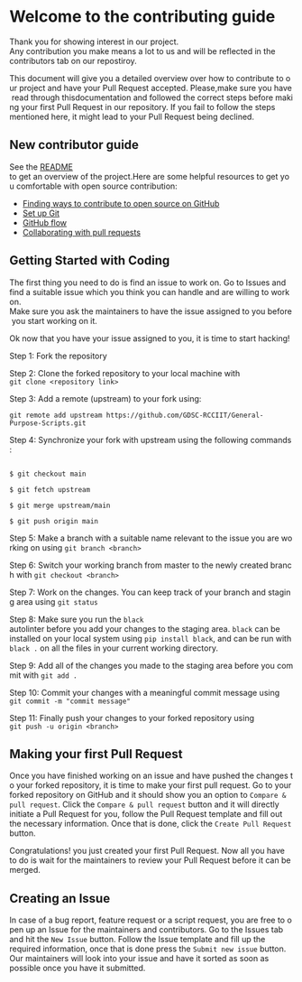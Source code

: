 # Welcome to the contributing guide

Thank you for showing interest in our project. Any contribution you make means a lot to us and will be reflected in the contributors tab on our repostiroy.

This document will give you a detailed overview over how to contribute to our project and have your Pull Request accepted. Please,make sure you have read through thisdocumentation and followed the correct steps before making your first Pull Request in our repository. If you fail to follow the steps mentioned here, it might lead to your Pull Request being declined.


## New contributor guide

See the [README](README.md) to get an overview of the project.Here are some helpful resources to get you comfortable with open source contribution:
- [Finding ways to contribute to open source on GitHub](https://docs.github.com/en/get-started/exploring-projects-on-github/finding-ways-to-contribute-to-open-source-on-github)
- [Set up Git](https://docs.github.com/en/get-started/quickstart/set-up-git)
- [GitHub flow](https://docs.github.com/en/get-started/quickstart/github-flow)
- [Collaborating with pull requests](https://docs.github.com/en/github/collaborating-with-pull-requests)


## Getting Started with Coding

The first thing you need to do is find an issue to work on. Go to Issues and find a suitable issue which you think you can handle and are willing to work on. Make sure you ask the maintainers to have the issue assigned to you before you start working on it.

Ok now that you have your issue assigned to you, it is time to start hacking!

Step 1: Fork the repository

Step 2: Clone the forked repository to your local machine with `git clone <repository link>`

Step 3: Add a remote (upstream) to your fork using: 
```
git remote add upstream https://github.com/GDSC-RCCIIT/General-Purpose-Scripts.git
```

Step 4: Synchronize your fork with upstream using the following commands:

```

$ git checkout main

$ git fetch upstream 

$ git merge upstream/main

$ git push origin main

```

Step 5: Make a branch with a suitable name relevant to the issue you are working on using `git branch <branch>`

Step 6: Switch your working branch from master to the newly created branch with `git checkout <branch>`

Step 7: Work on the changes. You can keep track of your branch and staging area using `git status`

Step 8: Make sure you run the `black` autolinter before you add your changes to the staging area. `black` can be installed on your local system using `pip install black`, and can be run with `black .` on all the files in your current working directory.

Step 9: Add all of the changes you made to the staging area before you commit with `git add .` 

Step 10: Commit your changes with a meaningful commit message using `git commit -m "commit message"`

Step 11: Finally push your changes to your forked repository using `git push -u origin <branch>`


## Making your first Pull Request

Once you have finished working on an issue and have pushed the changes to your forked repository, it is time to make your first pull request. Go to your forked repository on GitHub and it should show you an option to `Compare & pull request`. Click the `Compare & pull request` button and it will directly initiate a Pull Request for you, follow the Pull Request template and fill out the necessary information. Once that is done, click the `Create Pull Request` button.

Congratulations! you just created your first Pull Request. Now all you have to do is wait for the maintainers to review your Pull Request before it can be merged.


## Creating an Issue

In case of a bug report, feature request or a script request, you are free to open up an Issue for the maintainers and contributors. Go to the Issues tab and hit the `New Issue` button. Follow the Issue template and fill up the required information, once that is done press the `Submit new issue` button. Our maintainers will look into your issue and have it sorted as soon as possible once you have it submitted.
